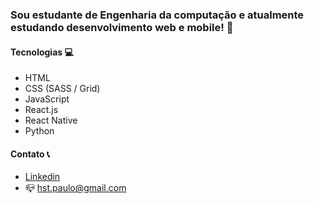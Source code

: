 ### Sou estudante de Engenharia da computação e atualmente estudando desenvolvimento web e mobile! 👋

#### Tecnologias :computer:
- HTML
- CSS (SASS / Grid)
- JavaScript
- React.js
- React Native
- Python

#### Contato :telephone_receiver:
- [Linkedin](https://www.linkedin.com/in/paulo-hst/)
- :mailbox_closed: hst.paulo@gmail.com



<!--
**paulo-hst/paulo-hst** is a ✨ _special_ ✨ repository because its `README.md` (this file) appears on your GitHub profile.

Here are some ideas to get you started:

- 🔭 I’m currently working on ...
- 🌱 I’m currently learning ...
- 👯 I’m looking to collaborate on ...
- 🤔 I’m looking for help with ...
- 💬 Ask me about ...
- 📫 How to reach me: ...
- 😄 Pronouns: ...
- ⚡ Fun fact: ...
-->
